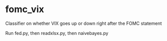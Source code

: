 # fomc_vix
Classifier on whether VIX goes up or down right after the FOMC statement

Run fed.py, then readxlsx.py, then naivebayes.py
